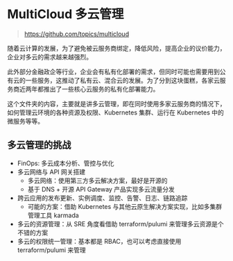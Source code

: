 # MultiCloud 多云管理

>https://github.com/topics/multicloud

随着云计算的发展，为了避免被云服务商绑定，降低风险，提高企业的议价能力，企业对多云的需求越来越强烈。

此外部分金融政企等行业，企业会有私有化部署的需求，但同时可能也需要用到公有云的一些服务，这推动了私有云、混合云的发展。为了分到这块蛋糕，各家云服务商近两年都推出了一些核心云服务的私有化部署能力。

这个文件夹的内容，主要就是讲多云管理，即在同时使用多家云服务商的情况下，如何管理云环境的各种资源及权限、Kubernetes 集群、运行在 Kubernetes 中的微服务等等。


## 多云管理的挑战

- FinOps: 多云成本分析、管控与优化
- 多云网络与 API 网关搭建
  - 多云网络：使用第三方多云解决方案，最好是开源的
  - 基于 DNS + 开源 API Gateway 产品实现多云流量分发
- 跨云应用的发布更新、实例调度、监控、告警、日志、链路追踪
  - 可能的方案：借助 Kubernetes 与其他云原生解决方案实现，比如多集群管理工具 karmada
- 多云的资源管理：从 SRE 角度看借助 terraform/pulumi 来管理多云资源是个不错的方案
- 多云的权限统一管理：基本都是 RBAC，也可以考虑直接使用 terraform/pulumi 来管理

